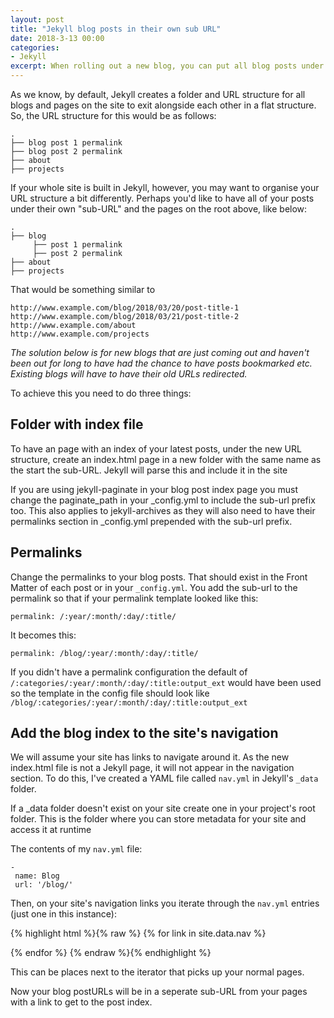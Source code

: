 ```yaml
---
layout: post
title: "Jekyll blog posts in their own sub URL"
date: 2018-3-13 00:00
categories:
- Jekyll
excerpt: When rolling out a new blog, you can put all blog posts under their own sub URL.
---
```

As we know, by default, Jekyll creates a folder and URL structure for all blogs and pages on the site to exit alongside each other in a flat structure. So, the URL structure for this would be as follows:

```
.
├── blog post 1 permalink
├── blog post 2 permalink
├── about
├── projects
```

If your whole site is built in Jekyll, however, you may want to organise your URL structure a bit differently. Perhaps you'd like to have all of your posts under their own "sub-URL" and the pages on the root above, like below:

```
.
├── blog
     ├── post 1 permalink
     ├── post 2 permalink
├── about
├── projects
```

That would be something similar to

```
http://www.example.com/blog/2018/03/20/post-title-1
http://www.example.com/blog/2018/03/21/post-title-2
http://www.example.com/about
http://www.example.com/projects
```

_The solution below is for new blogs that are just coming out and haven't been out for long to have had the chance to have posts bookmarked etc. Existing blogs will have to have their old URLs redirected._

To achieve this you need to do three things:

## Folder with index file
To have an page with an index of your latest posts, under the new URL structure, create an index.html page in a new folder with the same name as the start the sub-URL. Jekyll will parse this and include it in the site

<div class="warning">If you are using jekyll-paginate in your blog post index page you must change the paginate_path in your _config.yml to include the sub-url prefix too. This also applies to jekyll-archives as they will also need to have their permalinks section in _config.yml prepended with the sub-url prefix.</div>

## Permalinks
Change the permalinks to your blog posts. That should exist in the Front Matter of each post or in your `_config.yml`. You add the sub-url to the permalink so that if your permalink template looked like this:

```
permalink: /:year/:month/:day/:title/
```

It becomes this:

```
permalink: /blog/:year/:month/:day/:title/
```

If you didn't have a permalink configuration the default of `/:categories/:year/:month/:day/:title:output_ext` would have been used so the template in the config file should look like `/blog/:categories/:year/:month/:day/:title:output_ext`

## Add the blog index to the site's navigation
We will assume your site has links to navigate around it. As the new index.html file is not a Jekyll page, it will not appear in the navigation section. To do this, I've created a YAML file called `nav.yml` in Jekyll's `_data` folder.

<div class="info">If a _data folder doesn't exist on your site create one in your project's root folder. This is the folder where you can store metadata for your site and access it at runtime</div>

The contents of my `nav.yml` file:

```
-
 name: Blog
 url: '/blog/'
```

Then, on your site's navigation links you iterate through the `nav.yml` entries (just one in this instance):

{% highlight html %}{% raw %}
{% for link in site.data.nav %}
  <!-- add a link template as you would do for your normal pages  -->
{% endfor %}
{% endraw %}{% endhighlight  %}

This can be places next to the iterator that picks up your normal pages.

Now your blog postURLs will be in a seperate sub-URL from your pages with a link to get to the post index.